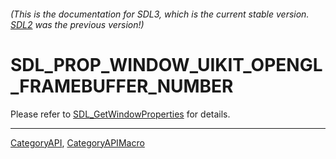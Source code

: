 ###### (This is the documentation for SDL3, which is the current stable version. [SDL2](https://wiki.libsdl.org/SDL2/) was the previous version!)
# SDL_PROP_WINDOW_UIKIT_OPENGL_FRAMEBUFFER_NUMBER

Please refer to [SDL_GetWindowProperties](SDL_GetWindowProperties) for details.

----
[CategoryAPI](CategoryAPI), [CategoryAPIMacro](CategoryAPIMacro)

